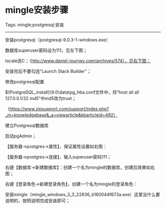 # mingle安装步骤
Tags: mingle;postgresql;安装

------

安装postgresql（postgresql-9.0.3-1-windows.exe）

 
 
数据库superuser密码设为111，见左下图；

 

locale选C；（http://www.daniel-journey.com/archives/574），见右下图；

  
 
 

安装完后不要勾选“Launch Stack Builder”；
 
 

 

修改postgresql配置

 
 
${PostgreSQL_install}\9.0\data\pg_hba.conf文件中，将“host all all 127.0.0.1/32 md5”中md5改为trust；

（https://www.zipsupport.com/support/index.php?_m=knowledgebase&_a=viewarticle&kbarticleid=492）
 
 

 

建立Postgresql数据库
 
启动pgAdmin；
 
 
 
【服务器->postgres->属性】，保证属性设置如右图：

  

 

 【服务器->postgres->连接】，输入superuser密码111； 

 

 

右键【数据库->新建数据库】：创建一个名为mingle的数据库，创建后效果如右图；

  

 

右键【登录角色->新建登录角色】，创建一个名为mingle的登录角色：

  

 
 
 

安装mingle（mingle_windows_3_3_22836_b160044f673a.exe）这里没什么要说明的，按照说明完成安装即可；